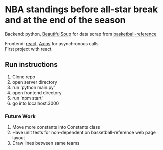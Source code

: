 # NBA standings before all-star break and at the end of the season

Backend: python, [BeautifulSoup](https://www.crummy.com/software/BeautifulSoup/bs4/doc/) for data scrap from [basketball-reference](https://www.basketball-reference.com/)

Frontend: [react](https://reactjs.org/), [Axios](https://github.com/axios/axios) for asynchronous calls  
First project with react.

## Run instructions

1. Clone repo
2. open server directory
3. run 'python main.py'
4. open frontend directory
5. run 'npm start'
6. go into localhost:3000


### Future Work
1. Move more constants into Constants class
2. Have unit tests for non-dependent on basketball-reference web page layout
3. Draw lines between same teams